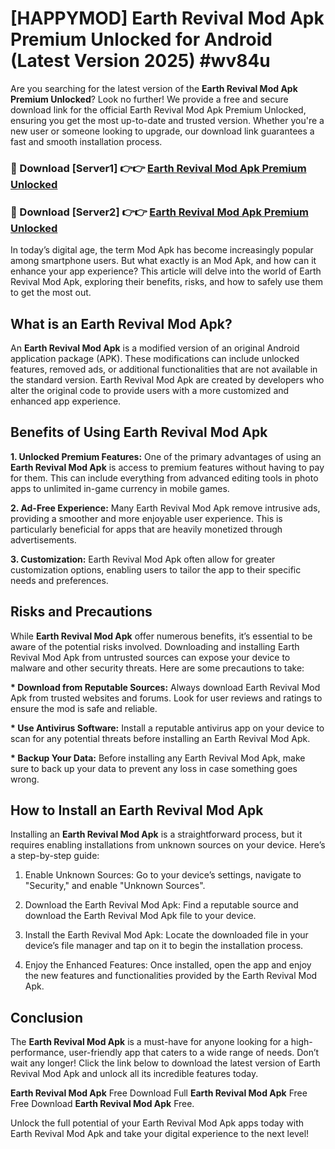 # [HAPPYMOD] Earth Revival Mod Apk Premium Unlocked for Android (Latest Version 2025) #wv84u

Are you searching for the latest version of the <strong>Earth Revival Mod Apk Premium Unlocked</strong>? Look no further! We provide a free and secure download link for the official Earth Revival Mod Apk Premium Unlocked, ensuring you get the most up-to-date and trusted version. Whether you're a new user or someone looking to upgrade, our download link guarantees a fast and smooth installation process.


<h3>🔴 Download [Server1] 👉👉 <a href="https://appsnew.pages.dev?q=Earth+Revival+Mod+Apk">Earth Revival Mod Apk Premium Unlocked</a></h3>

<h3>🔴 Download [Server2] 👉👉 <a href="https://appsnew.pages.dev?q=Earth+Revival+Mod+Apk">Earth Revival Mod Apk Premium Unlocked</a></h3>


In today’s digital age, the term Mod Apk has become increasingly popular among smartphone users. But what exactly is an Mod Apk, and how can it enhance your app experience? This article will delve into the world of Earth Revival Mod Apk, exploring their benefits, risks, and how to safely use them to get the most out.


<h2>What is an Earth Revival Mod Apk?</h2>

An <strong>Earth Revival Mod Apk</strong> is a modified version of an original Android application package (APK). These modifications can include unlocked features, removed ads, or additional functionalities that are not available in the standard version. Earth Revival Mod Apk are created by developers who alter the original code to provide users with a more customized and enhanced app experience.


<h2>Benefits of Using Earth Revival Mod Apk</h2>

<strong> 1. Unlocked Premium Features:</strong> One of the primary advantages of using an <strong>Earth Revival Mod Apk</strong> is access to premium features without having to pay for them. This can include everything from advanced editing tools in photo apps to unlimited in-game currency in mobile games.

<strong> 2. Ad-Free Experience:</strong> Many Earth Revival Mod Apk remove intrusive ads, providing a smoother and more enjoyable user experience. This is particularly beneficial for apps that are heavily monetized through advertisements.

<strong> 3. Customization:</strong> Earth Revival Mod Apk often allow for greater customization options, enabling users to tailor the app to their specific needs and preferences.


<h2>Risks and Precautions</h2>

While <strong>Earth Revival Mod Apk</strong> offer numerous benefits, it’s essential to be aware of the potential risks involved. Downloading and installing Earth Revival Mod Apk from untrusted sources can expose your device to malware and other security threats. Here are some precautions to take:

<strong> * Download from Reputable Sources:</strong> Always download Earth Revival Mod Apk from trusted websites and forums. Look for user reviews and ratings to ensure the mod is safe and reliable.

<strong> * Use Antivirus Software:</strong> Install a reputable antivirus app on your device to scan for any potential threats before installing an Earth Revival Mod Apk.

<strong> * Backup Your Data:</strong> Before installing any Earth Revival Mod Apk, make sure to back up your data to prevent any loss in case something goes wrong.


<h2>How to Install an Earth Revival Mod Apk</h2>

Installing an <strong>Earth Revival Mod Apk</strong> is a straightforward process, but it requires enabling installations from unknown sources on your device. Here’s a step-by-step guide:

 1. Enable Unknown Sources: Go to your device’s settings, navigate to "Security," and enable "Unknown Sources".

 2. Download the Earth Revival Mod Apk: Find a reputable source and download the Earth Revival Mod Apk file to your device.

 3. Install the Earth Revival Mod Apk: Locate the downloaded file in your device’s file manager and tap on it to begin the installation process.

 4. Enjoy the Enhanced Features: Once installed, open the app and enjoy the new features and functionalities provided by the Earth Revival Mod Apk.


<h2><strong>Conclusion</strong></h2>

The <strong>Earth Revival Mod Apk</strong> is a must-have for anyone looking for a high-performance, user-friendly app that caters to a wide range of needs. Don’t wait any longer! Click the link below to download the latest version of Earth Revival Mod Apk and unlock all its incredible features today.

<strong>Earth Revival Mod Apk</strong> Free Download Full <strong>Earth Revival Mod Apk</strong> Free Free Download <strong>Earth Revival Mod Apk</strong> Free.

Unlock the full potential of your Earth Revival Mod Apk apps today with Earth Revival Mod Apk and take your digital experience to the next level!